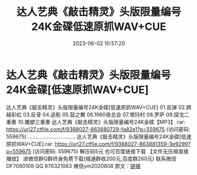 ﻿---
title: 达人艺典《敲击精灵》头版限量编号24K金碟低速原抓WAV+CUE
date: 2023-06-02 10:57:20
categories: 新碟专辑、稀有等精品
tags: 纯音雅乐
---
# 达人艺典《敲击精灵》头版限量编号24K金碟[低速原抓WAV+CUE]

达人艺典《敲击精灵》头版限量编号24K金碟[低速原抓WAV+CUE]
01.反弹
02.跨越彩虹
03.反骨
04.追影
05.鼓之舞
06.1960夜总会
07.塔玛村
08.罗萨
09.探戈二重奏
10.雕塑三重奏
达人艺典《敲击精灵》头版限量编号24K金碟【MP3】.rar: https://url27.ctfile.com/f/9388027-863880729-fa82e1?p=559675
(访问密码: 559675)
................................
达人艺典《敲击精灵》头版限量编号24K金碟[低速原抓WAV+CUE].rar: https://url27.ctfile.com/f/9388027-863881359-3e9299?p=559675
(访问密码: 559675)
解压码5元
也可百度链接下载 【文件无压缩直接播放】
进微信群Q群终身免费下载(城通群收200元,百度群260元)
联系微信DF7080108 QQ 876321063
微信ym2020808
原文：[链接](https://blog.sina.com.cn/s/blog_1647c7e760103125t.html)